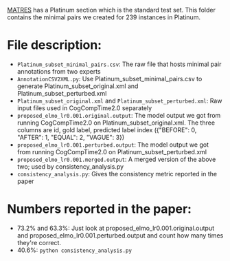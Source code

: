 [MATRES](https://github.com/qiangning/MATRES) has a Platinum section which is the standard test set. This folder contains the minimal pairs we created for 239 instances in Platinum.

# File description:
- `Platinum_subset_minimal_pairs.csv`: The raw file that hosts minimal pair annotations from two experts
- `AnnotationCSV2XML.py`: Use Platinum_subset_minimal_pairs.csv to generate Platinum_subset_original.xml and Platinum_subset_perturbed.xml
- `Platinum_subset_original.xml` and `Platinum_subset_perturbed.xml`: Raw input files used in CogCompTime2.0 separately
- `proposed_elmo_lr0.001.original.output`: The model output we got from running CogCompTime2.0 on Platinum_subset_original.xml. The three columns are id, gold label, predicted label index ({"BEFORE": 0, "AFTER": 1, "EQUAL": 2, "VAGUE": 3})
- `proposed_elmo_lr0.001.perturbed.output`: The model output we got from running CogCompTime2.0 on Platinum_subset_perturbed.xml
- `proposed_elmo_lr0.001.merged.output`: A merged version of the above two; used by consistency_analysis.py
- `consistency_analysis.py`: Gives the consistency metric reported in the paper

# Numbers reported in the paper:
- 73.2% and 63.3%: Just look at proposed_elmo_lr0.001.original.output and proposed_elmo_lr0.001.perturbed.output and count how many times they're correct.
- 40.6%: `python consistency_analysis.py`
